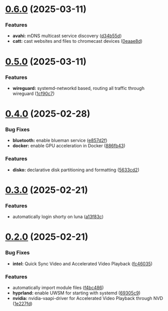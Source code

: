# [0.6.0](https://github.com/99linesofcode/nixos-config/compare/v0.5.0...v0.6.0) (2025-03-11)


### Features

* **avahi:** mDNS multicast service discovery ([d34b55d](https://github.com/99linesofcode/nixos-config/commit/d34b55d5665e1a996f547ccf71a7b0889774ab65))
* **catt:** cast websites and files to chromecast devices ([0eaae8d](https://github.com/99linesofcode/nixos-config/commit/0eaae8d2e57115566b3f120e66b2e7d6f78788ae))



# [0.5.0](https://github.com/99linesofcode/nixos-config/compare/v0.4.0...v0.5.0) (2025-03-11)


### Features

* **wireguard:** systemd-networkd based, routing all traffic through wireguard ([1cf90c7](https://github.com/99linesofcode/nixos-config/commit/1cf90c70f99bb9b92a6c5d320016ee4f06def8a4))



# [0.4.0](https://github.com/99linesofcode/nixos-config/compare/v0.3.0...v0.4.0) (2025-02-28)


### Bug Fixes

* **bluetooth:** enable blueman service ([e857d2f](https://github.com/99linesofcode/nixos-config/commit/e857d2fee7584e14addfa7458a925f729d32508b))
* **docker:** enable GPU acceleration in Docker ([886fb43](https://github.com/99linesofcode/nixos-config/commit/886fb43e346aea7e5b94642d855f3a1267fd83fb))


### Features

* **disko:** declarative disk partitioning and formatting ([5633cd2](https://github.com/99linesofcode/nixos-config/commit/5633cd2762bbd0780b17aa6d64a83eb6f19e9c26))



# [0.3.0](https://github.com/99linesofcode/nixos-config/compare/v0.2.0...v0.3.0) (2025-02-21)


### Features

* automatically login shorty on luna ([a13f83c](https://github.com/99linesofcode/nixos-config/commit/a13f83cec467b9a0caf21fadfd5ddaa7a6873113))



# [0.2.0](https://github.com/99linesofcode/nixos-config/compare/v0.1.0...v0.2.0) (2025-02-21)


### Bug Fixes

* **intel:** Quick Sync Video and Accelerated Video Playback ([fc46035](https://github.com/99linesofcode/nixos-config/commit/fc46035791995442afec51fc674d02b37f086fff))


### Features

* automatically import module files ([f4bc486](https://github.com/99linesofcode/nixos-config/commit/f4bc4865d865657a825a10f93427435b3b3c8e19))
* **hyprland:** enable UWSM for starting with systemd ([69305c9](https://github.com/99linesofcode/nixos-config/commit/69305c9f87f93ee362bbabf8bf81b369aae68b16))
* **nvidia:** nvidia-vaapi-driver for Accelerated Video Playback through NVD ([1e227fd](https://github.com/99linesofcode/nixos-config/commit/1e227fd0d4b368882b904f7384b4481ed102df3d))



